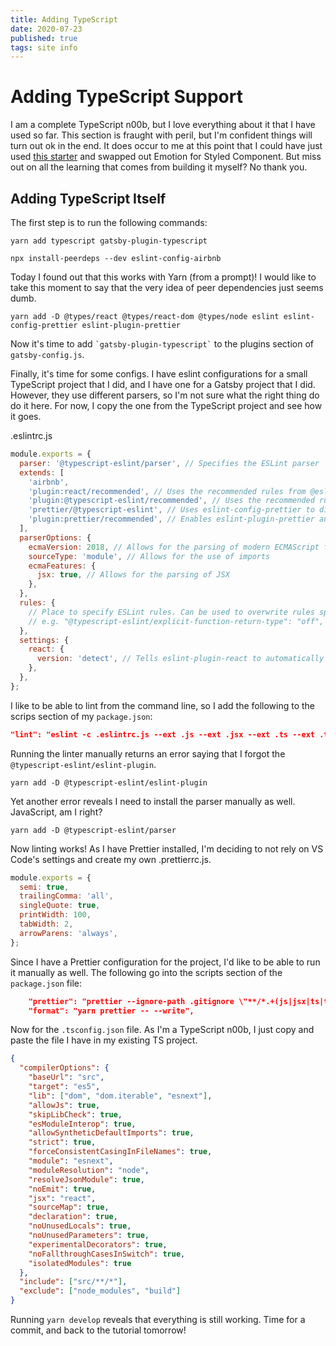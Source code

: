 ```yaml
---
title: Adding TypeScript
date: 2020-07-23
published: true
tags: site info
---
```


# Adding TypeScript Support

I am a complete TypeScript n00b, but I love everything about it that I have used so far. This section is fraught with peril, but I'm confident things will turn out ok in the end. It does occur to me at this point that I could have just used [this starter](https://www.gatsbyjs.org/starters/tylergreulich/gatsby-typescript-mdx-prismjs-starter/) and swapped out Emotion for Styled Component. But miss out on all the learning that comes from building it myself? No thank you.

## Adding TypeScript Itself

The first step is to run the following commands:

```
yarn add typescript gatsby-plugin-typescript
```

```
npx install-peerdeps --dev eslint-config-airbnb
```

Today I found out that this works with Yarn (from a prompt)! I would like to take this moment to say that the very idea of peer dependencies just seems dumb.

```
yarn add -D @types/react @types/react-dom @types/node eslint eslint-config-prettier eslint-plugin-prettier
```

Now it's time to add `` `gatsby-plugin-typescript` `` to the plugins section of `gatsby-config.js`.

Finally, it's time for some configs. I have eslint configurations for a small TypeScript project that I did, and I have one for a Gatsby project that I did. However, they use different parsers, so I'm not sure what the right thing do do it here. For now, I copy the one from the TypeScript project and see how it goes.

.eslintrc.js

```javascript
module.exports = {
  parser: '@typescript-eslint/parser', // Specifies the ESLint parser
  extends: [
    'airbnb',
    'plugin:react/recommended', // Uses the recommended rules from @eslint-plugin-react
    'plugin:@typescript-eslint/recommended', // Uses the recommended rules from the @typescript-eslint/eslint-plugin
    'prettier/@typescript-eslint', // Uses eslint-config-prettier to disable ESLint rules from @typescript-eslint/eslint-plugin that would conflict with prettier
    'plugin:prettier/recommended', // Enables eslint-plugin-prettier and displays prettier errors as ESLint errors. Make sure this is always the last configuration in the extends array.
  ],
  parserOptions: {
    ecmaVersion: 2018, // Allows for the parsing of modern ECMAScript features
    sourceType: 'module', // Allows for the use of imports
    ecmaFeatures: {
      jsx: true, // Allows for the parsing of JSX
    },
  },
  rules: {
    // Place to specify ESLint rules. Can be used to overwrite rules specified from the extended configs
    // e.g. "@typescript-eslint/explicit-function-return-type": "off",
  },
  settings: {
    react: {
      version: 'detect', // Tells eslint-plugin-react to automatically detect the version of React to use
    },
  },
};
```

I like to be able to lint from the command line, so I add the following to the scrips section of my `package.json`:

```json
"lint": "eslint -c .eslintrc.js --ext .js --ext .jsx --ext .ts --ext .tsx --ignore-path .gitignore .",
```

Running the linter manually returns an error saying that I forgot the `@typescript-eslint/eslint-plugin`.

```
yarn add -D @typescript-eslint/eslint-plugin
```

Yet another error reveals I need to install the parser manually as well. JavaScript, am I right?

```
yarn add -D @typescript-eslint/parser
```

Now linting works! As I have Prettier installed, I'm deciding to not rely on VS Code's settings and create my own .prettierrc.js.

```javascript
module.exports = {
  semi: true,
  trailingComma: 'all',
  singleQuote: true,
  printWidth: 100,
  tabWidth: 2,
  arrowParens: 'always',
};
```

Since I have a Prettier configuration for the project, I'd like to be able to run it manually as well. The following go into the scripts section of the `package.json` file:

```json
    "prettier": "prettier --ignore-path .gitignore \"**/*.+(js|jsx|ts|tsx|json|css|scss)\"",
    "format": "yarn prettier -- --write",
```

Now for the `.tsconfig.json` file. As I'm a TypeScript n00b, I just copy and paste the file I have in my existing TS project.

```json
{
  "compilerOptions": {
    "baseUrl": "src",
    "target": "es5",
    "lib": ["dom", "dom.iterable", "esnext"],
    "allowJs": true,
    "skipLibCheck": true,
    "esModuleInterop": true,
    "allowSyntheticDefaultImports": true,
    "strict": true,
    "forceConsistentCasingInFileNames": true,
    "module": "esnext",
    "moduleResolution": "node",
    "resolveJsonModule": true,
    "noEmit": true,
    "jsx": "react",
    "sourceMap": true,
    "declaration": true,
    "noUnusedLocals": true,
    "noUnusedParameters": true,
    "experimentalDecorators": true,
    "noFallthroughCasesInSwitch": true,
    "isolatedModules": true
  },
  "include": ["src/**/*"],
  "exclude": ["node_modules", "build"]
}
```

Running `yarn develop` reveals that everything is still working. Time for a commit, and back to the tutorial tomorrow!
